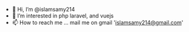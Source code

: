 - 👋 Hi, I’m @islamsamy214
- 👀 I’m interested in php laravel, and vuejs
- 📫 How to reach me ... mail me on gmail 'islamsamy214@gmail.com'


